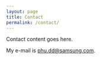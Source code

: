 ```yaml
---
layout: page
title: Contact
permalink: /contact/
---
```


Contact content goes here.

My e-mail is [phu.dd@samsung.com](mailto:phu.dd@samsung.com).
